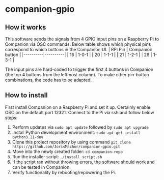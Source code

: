 # companion-gpio
## How it works
This software sends the signals from 4 GPIO input pins on a Raspberry Pi to Companion via OSC commands. Below table shows which physical pins correspond to which buttons in the Companion UI.
| RPi Pin | Companion button |
|----------|----------|
| 16 | 1-0-1 |
| 20 | 1-1-1 |
| 21 | 1-2-1 |
| 26 | 1-3-1 |

The input pins are hard-coded to trigger the first 4 buttons in Companion (the top 4 buttons from the leftmost column). To make other pin-button combinations, the code has to be adapted.

## How to install
First install Companion on a Raspberry Pi and set it up. Certainly enable OSC on the default port 12321. Connect to the Pi via ssh and follow below steps:
1. Perform updates via ```sudo apt update``` followed by ```sudo apt upgrade```
2. Install Python development environment: ```sudo apt-get install python3.11-dev```
3. Clone this project repository by using command ```git clone https://github.com/JorisMachon/companion-gpio.git```
4. Move into the newly created folder: ```cd companion-repo```
5. Run the installer script: ```./install_script.sh```
6. If the script ran without throwing errors, the software should work and can be tested in Companion.
7. Verify functionality by rebooting/repowering the Pi.

